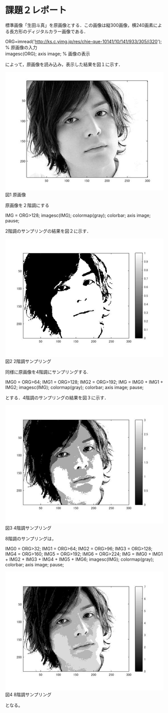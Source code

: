 # 課題２レポート

標準画像「生田斗真」を原画像とする．この画像は縦300画像，横240画素による長方形のディジタルカラー画像である．

ORG=imread('http://ks.c.yimg.jp/res/chie-que-10141/10/141/933/305/i320'); % 原画像の入力  
imagesc(ORG); axis image; % 画像の表示

によって，原画像を読み込み，表示した結果を図１に示す．

![原画像](kadai2image1.jpg )  
図1 原画像

原画像を２階調にする

IMG = ORG>128; 
 imagesc(IMG); colormap(gray); colorbar;  axis image; 
 pause; 

2階調のサンプリングの結果を図２に示す．

![原画像](kadai2image2.jpg )  
図2 2階調サンプリング

同様に原画像を4階調にサンプリングする.

 IMG0 = ORG>64; 
 IMG1 = ORG>128; 
 IMG2 = ORG>192; 
 IMG = IMG0 + IMG1 + IMG2; 
 imagesc(IMG); colormap(gray); colorbar;  axis image; 
  pause;

とする．4階調のサンプリングの結果を図３に示す．

![原画像](kadai2image3.jpg )  
図3 4階調サンプリング

8階調のサンプリングは，

 IMG0 = ORG>32;
 IMG1 = ORG>64;
 IMG2 = ORG>96;
 IMG3 = ORG>128;
 IMG4 = ORG>160;
 IMG5 = ORG>192;
 IMG6 = ORG>224;
 IMG = IMG0 + IMG1 + IMG2 + IMG3 + IMG4 + IMG5 + IMG6;
 imagesc(IMG); colormap(gray); colorbar; axis image;
  pause;
 
 ![原画像](kadai2image4.jpg )  
図4 8階調サンプリング
 
となる。
